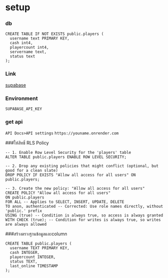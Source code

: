 # setup
### db

```
CREATE TABLE IF NOT EXISTS public.players (
  username text PRIMARY KEY,
  cash int4,
  playercount int4,
  servername text,
  status text
);
```

### Link
[supabase](https://supabase.com)

### Environment
```SUPABASE_API_KEY```

### get api 
```API Docs>API settings```
```https://youname.onrender.com```

###ให้สิทธิ์ RLS Policy
```
-- 1. Enable Row Level Security for the 'players' table
ALTER TABLE public.players ENABLE ROW LEVEL SECURITY;

-- 2. Drop any existing policies that might conflict (optional, but good for a clean slate)
DROP POLICY IF EXISTS "Allow all access for all users" ON public.players;

-- 3. Create the new policy: "Allow all access for all users"
CREATE POLICY "Allow all access for all users"
ON public.players
FOR ALL -- Applies to SELECT, INSERT, UPDATE, DELETE
TO anon, authenticated -- Corrected: Use role names directly, without 'public.' prefix
USING (true) -- Condition is always true, so access is always granted
WITH CHECK (true); -- Condition for writes is always true, so writes are always allowed
```

###สร้างตรางฐานข้อมูลและcolumn
```
CREATE TABLE public.players (
  username TEXT PRIMARY KEY,
  cash INTEGER,
  playercount INTEGER,
  status TEXT,
  last_online TIMESTAMP
);
```
